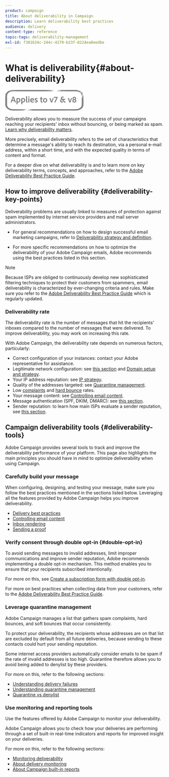 ```yaml
---
product: campaign
title: About deliverability in Campaign
description: Learn deliverability best practices
audience: delivery
content-type: reference
topic-tags: deliverability-management
exl-id: f301b34c-244c-4279-b23f-8224ea8eedbe
---
```

# What is deliverability{#about-deliverability}

![](../../assets/common.svg)

Deliverability allows you to measure the success of your campaigns reaching your recipients' inbox without bouncing, or being marked as spam. [Learn why deliverability matters](https://experienceleague.adobe.com/docs/deliverability-learn/deliverability-best-practice-guide/deliverability-strategy-and-definition.html#why-deliverability-matters). 

More precisely, email deliverability refers to the set of characteristics that determine a message's ability to reach its destination, via a personal e-mail address, within a short time, and with the expected quality in terms of content and format.

For a deeper dive on what deliverability is and to learn more on key deliverability terms, concepts, and approaches, refer to the [Adobe Deliverability Best Practice Guide](https://experienceleague.adobe.com/docs/deliverability-learn/deliverability-best-practice-guide/introduction.html).

## How to improve deliverability {#deliverability-key-points}

Deliverability problems are usually linked to measures of protection against spam implemented by internet service providers and mail server administrators.

* For general recommendations on how to design successful email marketing campaigns, refer to [Deliverability strategy and definition](https://experienceleague.adobe.com/docs/deliverability-learn/deliverability-best-practice-guide/deliverability-strategy-and-definition.html).

* For more specific recommendations on how to optimize the deliverability of your Adobe Campaign emails, Adobe recommends using the best practices listed in this section.

>[!NOTE]
>
>Because ISPs are obliged to continuously develop new sophisticated filtering techniques to protect their customers from spammers, email deliverability is characterized by ever-changing criteria and rules. Make sure you refer to the [Adobe Deliverability Best Practice Guide](https://experienceleague.adobe.com/docs/deliverability-learn/deliverability-best-practice-guide/introduction.html) which is regularly updated.

### Deliverability rate

The deliverability rate is the number of messages that hit the recipients’ inboxes compared to the number of messages that were delivered. To improve deliverability, you may work on increasing this rate.

With Adobe Campaign, the deliverability rate depends on numerous factors, particularly:

* Correct configuration of your instances: contact your Adobe representative for assistance.
* Legitimate network configuration: see [this section](optimize-delivery.md#network-config) and [Domain setup and strategy](https://experienceleague.adobe.com/docs/deliverability-learn/deliverability-best-practice-guide/transition-process/infrastructure.html#domain-setup-and-strategy).
* Your IP address reputation: see [IP strategy](https://experienceleague.adobe.com/docs/deliverability-learn/deliverability-best-practice-guide/transition-process/infrastructure.html#ip-strategy).
* Quality of the addresses targeted: see [Quarantine management](optimize-delivery.md#quarantine-management).
* Low [complaints](https://experienceleague.adobe.com/docs/deliverability-learn/deliverability-best-practice-guide/metrics-for-deliverability/complaints.html) and [hard bounce](https://experienceleague.adobe.com/docs/deliverability-learn/deliverability-best-practice-guide/metrics-for-deliverability/bounces.html#hard-bounces) rates.
* Your message content: see [Controlling email content](control-message-content.md).
* Message authentication (SPF, DKIM, DMARC): see [this section](https://experienceleague.adobe.com/docs/deliverability-learn/deliverability-best-practice-guide/transition-process/infrastructure.html#authentication).
* Sender reputation: to learn how main ISPs evaluate a sender reputation, see [this section](https://experienceleague.adobe.com/docs/deliverability-learn/deliverability-best-practice-guide/internet-service-provider-specifics/overview.html).

## Campaign deliverability tools {#deliverability-tools}

<!--Adobe Campaign provides a number of tools designed to ensure optimal deliverability.-->
Adobe Campaign provides several tools to track and improve the deliverability performance of your platform. This page also highlights the main principles you should have in mind to optimize deliverability when using Campaign.

### Carefully build your message

When configuring, designing, and testing your message, make sure you follow the best practices mentioned in the sections listed below. Leveraging all the features provided by Adobe Campaign helps you improve deliverability.

* [Delivery best practices](delivery-best-practices.md)
* [Controlling email content](control-message-content.md)
* [Inbox rendering](inbox-rendering.md)
* [Sending a proof](steps-validating-the-delivery.md#sending-a-proof)

### Verify consent through double opt-in {#double-opt-in}

To avoid sending messages to invalid addresses, limit improper communications and improve sender reputation, Adobe recommends implementing a double opt-in mechanism. This method enables you to ensure that your recipients subscribed intentionally.

For more on this, see [Create a subscription form with double opt-in](../../web/using/use-cases--web-forms.md#create-a-subscription--form-with-double-opt-in).

For more on best practices when collecting data from your customers, refer to the [Adobe Deliverability Best Practice Guide](https://experienceleague.adobe.com/docs/deliverability-learn/deliverability-best-practice-guide/first-impressions/address-collection-and-list-growth.html#data-quality-and-hygiene).

### Leverage quarantine management

Adobe Campaign manages a list that gathers spam complaints, hard bounces, and soft bounces that occur consistently.

To protect your deliverability, the recipients whose addresses are on that list are excluded by default from all future deliveries, because sending to these contacts could hurt your sending reputation.

Some internet access providers automatically consider emails to be spam if the rate of invalid addresses is too high. Quarantine therefore allows you to avoid being added to denylist by these providers.

For more on this, refer to the following sections:

* [Understanding delivery failures](understanding-delivery-failures.md)
* [Understanding quarantine management](understanding-quarantine-management.md)
* [Quarantine vs denylist](understanding-quarantine-management.md#quarantine-vs-denylist)

### Use monitoring and reporting tools

Use the features offered by Adobe Campaign to monitor your deliverability.

Adobe Campaign allows you to check how your deliveries are performing through a set of built-in real-time indicators and reports for improved insight on your deliveries.

For more on this, refer to the following sections:

* [Monitoring deliverability](monitoring-deliverability.md)
* [About delivery monitoring](about-delivery-monitoring.md)
* [About Campaign built-in reports](../../reporting/using/about-campaign-built-in-reports.md)

<!--TO REMOVE
## Background {#background}

Email deliverability presents a major challenge to marketers - whether they're sending a few thousand messages or several billion. One in five messages never reach the inbox, or their intended recipient.

Once relegated as a "technical issue" for the IT department, email deliverability continues to move higher on the marketing agenda. That's because savvy marketers recognize that although many of its elements are technical in nature, deliverability is ultimately a business issue with significant revenue implications.

Consider the email marketing funnel. Deliverability determines the number of messages received, which in turn impacts each subsequent stage of the funnel. Fewer emails received results in fewer opens, fewer clicks, and fewer conversions. **For companies with a large database, the difference between average and great deliverability could literally mean hundreds of thousands to millions of dollars in revenues.**

![](assets/deliverability_overview_1.png)

By settling for average (80%) deliverability, marketers are leaving significant conversions - and dollars - on the table.

What exactly is email deliverability? And how can marketers improve deliverability rates to widen the mouth of the funnel and squeeze more results from their email campaigns?

Email deliverability refers to the set of characteristics that determine a message's ability to reach its destination, via a personal e-mail address, within a short time, and with the expected quality in terms of content and format. These characteristics fall into four main categories: data quality, message and content, sending infrastructure, and reputation. Together, they form the foundation of a successful email deliverability program. This overview outlines the four fundamentals of email deliverability success and offers best practices for reaching the inbox and driving greater revenues from email marketing programs.

![](assets/deliverability_overview_2.png)-->
